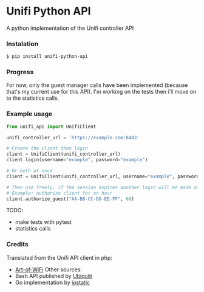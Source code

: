 # Unifi Python API

A python implementation of the Unifi controller API

### Instalation

```bash
$ pip install unifi-python-api
```

### Progress
For now, only the guest manager calls have been implemented (because that's my current use for this API).
I'm working on the tests then i'll move on to the statistics calls.

### Example usage
```python
from unifi_api import UnifiClient

unifi_controller_url = 'https://example.com:8443'

# Create the client then login
client = UnifiClient(unifi_controller_url)
client.login(username="example", password="example")

# Or both at once
client = UnifiClient(unifi_controller_url, username="example", password="example")

# Then use freely, if the session expires another login will be made automatically
# Example: authorize client for an hour
client.authorize_guest("AA-BB-CC-DD-EE-FF", 60)
```

TODO:
  - make tests with pytest
  - statistics calls

### Credits
Translated from the Unifi API client in php:
- [Art-of-WiFi]( https://github.com/Art-of-WiFi/UniFi-API-client )
Other sources:
- Bash API published by [Ubiquiti]( https://dl.ubnt.com/unifi/5.8.24/unifi_sh_api )
- Go implementation by [ipstatic]( https://github.com/ipstatic/unifi-captive-portal )
